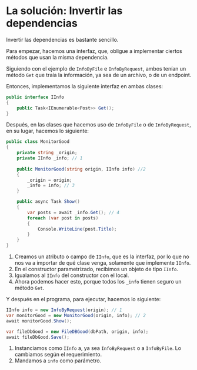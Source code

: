 # La solución: Invertir las dependencias

Invertir las dependencias es bastante sencillo.

Para empezar, hacemos una interfaz, que, obligue a implementar ciertos métodos que usan la misma dependencia.

Siguiendo con el ejemplo de `InfoByFile` e `InfoByRequest`, ambos tenían un método `Get`  que traía la información, ya sea de un archivo, o de un endpoint.

Entonces, implementamos la siguiente interfaz en ambas clases:

```csharp
public interface IInfo
{
    public Task<IEnumerable<Post>> Get();
}
```

Después, en las clases que hacemos uso de `InfoByFile` o de `InfoByRequest`, en su lugar, hacemos lo siguiente:

```csharp
public class MonitorGood
{
    private string _origin;
    private IInfo _info; // 1
    
    public MonitorGood(string origin, IInfo info) //2
    {
        _origin = origin;
        _info = info; // 3
    }

    public async Task Show()
    {
        var posts = await _info.Get(); // 4 
        foreach (var post in posts)
        {
            Console.WriteLine(post.Title);     
        }
    }
}
```

1. Creamos un atributo o campo de `IInfo`, que es la interfaz, por lo que no nos va a importar de qué clase venga, solamente que implemente `IInfo`.
2. En el constructor parametrizado, recibimos un objeto de tipo `IInfo`.
3. Igualamos al `IInfo` del constructor con el local.
4. Ahora podemos hacer esto, porque todos los `_info` tienen seguro un método `Get`.

Y después en el programa, para ejecutar, hacemos lo siguiente:

```csharp
IInfo info = new InfoByRequest(origin); // 1
var monitorGood = new MonitorGood(origin, info); // 2
await monitorGood.Show();

var fileDbGood = new FileDBGood(dbPath, origin, info);
await fileDbGood.Save();

```

1. Instanciamos como `IInfo` a, ya sea `InfoByRequest` o a `InfoByFile`. Lo cambiamos según el requerimiento.
2. Mandamos a `info` como parámetro.